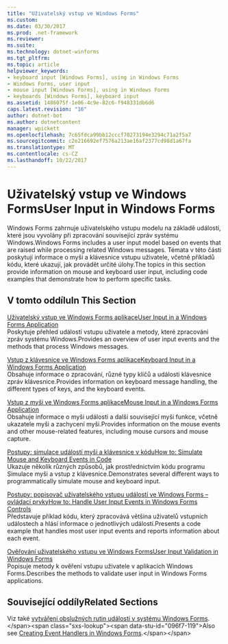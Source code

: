 ```yaml
---
title: "Uživatelský vstup ve Windows Forms"
ms.custom: 
ms.date: 03/30/2017
ms.prod: .net-framework
ms.reviewer: 
ms.suite: 
ms.technology: dotnet-winforms
ms.tgt_pltfrm: 
ms.topic: article
helpviewer_keywords:
- keyboard input [Windows Forms], using in Windows Forms
- Windows Forms, user input
- mouse input [Windows Forms], using in Windows Forms
- keyboards [Windows Forms], keyboard input
ms.assetid: 1486075f-1e06-4c9e-82c6-f948331db6d6
caps.latest.revision: "16"
author: dotnet-bot
ms.author: dotnetcontent
manager: wpickett
ms.openlocfilehash: 7c65fdca99bb12cccf70273194e3294c71a2f5a7
ms.sourcegitcommit: c2e216692ef7576a213ae16af2377cd98d1a67fa
ms.translationtype: MT
ms.contentlocale: cs-CZ
ms.lasthandoff: 10/22/2017
---
```

# <a name="user-input-in-windows-forms"></a><span data-ttu-id="096f7-102">Uživatelský vstup ve Windows Forms</span><span class="sxs-lookup"><span data-stu-id="096f7-102">User Input in Windows Forms</span></span>
<span data-ttu-id="096f7-103">Windows Forms zahrnuje uživatelského vstupu modelu na základě událostí, které jsou vyvolány při zpracování související zpráv systému Windows.</span><span class="sxs-lookup"><span data-stu-id="096f7-103">Windows Forms includes a user input model based on events that are raised while processing related Windows messages.</span></span> <span data-ttu-id="096f7-104">Témata v této části poskytují informace o myši a klávesnice vstupu uživatele, včetně příkladů kódu, které ukazují, jak provádět určité úlohy.</span><span class="sxs-lookup"><span data-stu-id="096f7-104">The topics in this section provide information on mouse and keyboard user input, including code examples that demonstrate how to perform specific tasks.</span></span>  
  
## <a name="in-this-section"></a><span data-ttu-id="096f7-105">V tomto oddílu</span><span class="sxs-lookup"><span data-stu-id="096f7-105">In This Section</span></span>  
 [<span data-ttu-id="096f7-106">Uživatelský vstup ve Windows Forms aplikace</span><span class="sxs-lookup"><span data-stu-id="096f7-106">User Input in a Windows Forms Application</span></span>](../../../docs/framework/winforms/user-input-in-a-windows-forms-application.md)  
 <span data-ttu-id="096f7-107">Poskytuje přehled událostí vstupu uživatele a metody, které zpracování zpráv systému Windows.</span><span class="sxs-lookup"><span data-stu-id="096f7-107">Provides an overview of user input events and the methods that process Windows messages.</span></span>  
  
 [<span data-ttu-id="096f7-108">Vstup z klávesnice ve Windows Forms aplikace</span><span class="sxs-lookup"><span data-stu-id="096f7-108">Keyboard Input in a Windows Forms Application</span></span>](../../../docs/framework/winforms/keyboard-input-in-a-windows-forms-application.md)  
 <span data-ttu-id="096f7-109">Obsahuje informace o zpracování, různé typy klíčů a události klávesnice zpráv klávesnice.</span><span class="sxs-lookup"><span data-stu-id="096f7-109">Provides information on keyboard message handling, the different types of keys, and the keyboard events.</span></span>  
  
 [<span data-ttu-id="096f7-110">Vstup z myši ve Windows Forms aplikace</span><span class="sxs-lookup"><span data-stu-id="096f7-110">Mouse Input in a Windows Forms Application</span></span>](../../../docs/framework/winforms/mouse-input-in-a-windows-forms-application.md)  
 <span data-ttu-id="096f7-111">Obsahuje informace o myši události a další související myši funkce, včetně ukazatele myši a zachycení myši.</span><span class="sxs-lookup"><span data-stu-id="096f7-111">Provides information on the mouse events and other mouse-related features, including mouse cursors and mouse capture.</span></span>  
  
 [<span data-ttu-id="096f7-112">Postupy: simulace událostí myši a klávesnice v kódu</span><span class="sxs-lookup"><span data-stu-id="096f7-112">How to: Simulate Mouse and Keyboard Events in Code</span></span>](../../../docs/framework/winforms/how-to-simulate-mouse-and-keyboard-events-in-code.md)  
 <span data-ttu-id="096f7-113">Ukazuje několik různých způsobů, jak prostřednictvím kódu programu Simulace myši a vstup z klávesnice.</span><span class="sxs-lookup"><span data-stu-id="096f7-113">Demonstrates several different ways to programmatically simulate mouse and keyboard input.</span></span>  
  
 [<span data-ttu-id="096f7-114">Postupy: popisovač uživatelského vstupu událostí ve Windows Forms – ovládací prvky</span><span class="sxs-lookup"><span data-stu-id="096f7-114">How to: Handle User Input Events in Windows Forms Controls</span></span>](../../../docs/framework/winforms/how-to-handle-user-input-events-in-windows-forms-controls.md)  
 <span data-ttu-id="096f7-115">Představuje příklad kódu, který zpracovává většina uživatelů vstupních událostech a hlásí informace o jednotlivých událostí.</span><span class="sxs-lookup"><span data-stu-id="096f7-115">Presents a code example that handles most user input events and reports information about each event.</span></span>  
  
 [<span data-ttu-id="096f7-116">Ověřování uživatelského vstupu ve Windows Forms</span><span class="sxs-lookup"><span data-stu-id="096f7-116">User Input Validation in Windows Forms</span></span>](../../../docs/framework/winforms/user-input-validation-in-windows-forms.md)  
 <span data-ttu-id="096f7-117">Popisuje metody k ověření vstupu uživatele v aplikacích Windows Forms.</span><span class="sxs-lookup"><span data-stu-id="096f7-117">Describes the methods to validate user input in Windows Forms applications.</span></span>  
  
## <a name="related-sections"></a><span data-ttu-id="096f7-118">Související oddíly</span><span class="sxs-lookup"><span data-stu-id="096f7-118">Related Sections</span></span>  
 <span data-ttu-id="096f7-119">Viz také [vytváření obslužných rutin událostí v systému Windows Forms](http://msdn.microsoft.com/library/dacysss4\(v=vs.110\)).</span><span class="sxs-lookup"><span data-stu-id="096f7-119">Also see [Creating Event Handlers in Windows Forms](http://msdn.microsoft.com/library/dacysss4\(v=vs.110\)).</span></span>
